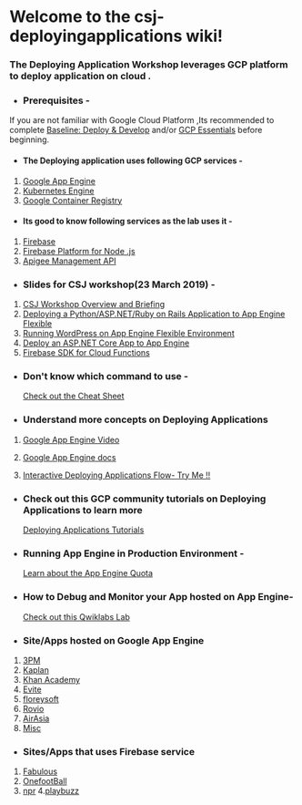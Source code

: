 # Welcome to the csj-deployingapplications wiki!

### The Deploying Application Workshop leverages GCP platform to deploy application on cloud .

* ### **Prerequisites** - 
If you are not familiar with Google Cloud Platform ,Its recommended to complete  [Baseline: Deploy & Develop](https://google.qwiklabs.com/quests/37) and/or [GCP Essentials](https://google.qwiklabs.com/quests/23) before beginning.

* #### The Deploying application uses following GCP services - 
1. [Google App Engine](https://cloud.google.com/appengine/)
2. [Kubernetes Engine](https://cloud.google.com/kubernetes-engine/)
3. [Google Container Registry](https://cloud.google.com/container-registry/)



* #### Its good to know following services as the lab uses it -
1. [Firebase](https://firebase.google.com/)
2. [Firebase Platform for Node .js ](https://firebase.google.com/products/)
3. [Apigee Management API](https://apigee.com/about/cp/api-management-gateway)

* ### Slides for CSJ workshop(23 March 2019) - 
1. [CSJ Workshop Overview and Briefing](https://drive.google.com/open?id=1Rv-3nugN_FCP6uty7QI4BeamvQ97Im2u)
2. [Deploying a Python/ASP.NET/Ruby on Rails Application to App Engine Flexible](https://drive.google.com/open?id=16aDjAhxyJQWJ1U5LSSE3tA_TghZAZIdMatIR47xuLOI)
3. [Running WordPress on App Engine Flexible Environment](https://drive.google.com/open?id=1mGs8Ik0DjJoHMWP0UgNTsyLIWMMMW1lWDLpFjk9lnD4)
4. [Deploy an ASP.NET Core App to App Engine](https://drive.google.com/open?id=1ZYpKUnptVnmC6pdAr1Q8AZK8Kvv6oin1TTJAojvCLGc)
5. [Firebase SDK for Cloud Functions](https://drive.google.com/open?id=1ClATTAN7O5IeVHFXD8FxSGK9Oo_fBiL76hltXmNPOGg)

* ### Don't know which command to use - 
   [Check out the Cheat Sheet](https://docs.google.com/presentation/d/1u4sA6Es_DTsnXSrY3I20YE-UnCIVn2WVNs899Wc8uu8/edit?usp=sharing)

* ### Understand more concepts on Deploying Applications 
1.  [Google App Engine Video](https://www.youtube.com/watch?v=2PRciDpqpko&autoplay=1)

2.  [Google App Engine docs](https://cloud.google.com/appengine/)

3. [Interactive Deploying Applications Flow- Try Me !!](https://labfiles.linuxacademy.com/googlecloud/google-app-engine-deep-dive/index.html)

* ### Check out this GCP community tutorials on Deploying Applications to learn more 
   [Deploying Applications Tutorials](https://cloud.google.com/community/tutorials/)

* ### Running App Engine in Production Environment -
   [Learn about the App Engine Quota ](https://cloud.google.com/appengine/quotas)

* ### How to Debug and Monitor your App hosted on App Engine-
   [Check out this Qwiklabs Lab](https://google.qwiklabs.com/focuses/693?catalog_rank=%7B%22rank%22%3A1%2C%22num_filters%22%3A0%2C%22has_search%22%3Atrue%7D&parent=catalog&search_id=2195140)

* ### Site/Apps hosted on Google App Engine 
1. [3PM](https://cloud.google.com/customers/3pm/)
2. [Kaplan](https://cloudplatform.googleblog.com/2013/11/kaplan-builds-online-education-platform-kapx-with-google-app-engine.html)
3. [Khan Academy](https://cloudplatform.googleblog.com/2013/11/kaplan-builds-online-education-platform-kapx-with-google-app-engine.html)
4. [Evite](https://cloudplatform.googleblog.com/2013/12/google-compute-engine-and-app-engine-give-evite-freedom-to-expand-services-anytime.html)
5. [floreysoft](https://cloud.google.com/customers/floreysoft/)
6. [Rovio](https://cloud.google.com/files/Rovio.pdf)
7. [AirAsia](https://cloud.google.com/customers/airasia/)
8. [Misc](https://www.awwwards.com/websites/google-app-engine/)

* ### Sites/Apps that uses Firebase service 
1. [Fabulous](https://thefabulous.co/)
2. [OnefootBall](https://onefootball.com/)
3. [npr](https://play.google.com/store/apps/details?id=org.npr.android.news&hl=en)
4.[playbuzz](https://www.playbuzz.com/)




